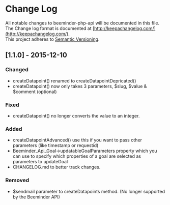 # Change Log
All notable changes to beeminder-php-api will be documented in this file.  
The Change log format is documented at [http://keepachangelog.com/](http://keepachangelog.com/).  
This project adheres to [Semantic Versioning](http://semver.org/).  

## [1.1.0] - 2015-12-10

### Changed
- createDatapoint() renamed to createDatapointDepricated()
- createDatapoint() now only takes 3 parameters, $slug, $value & $comment (optional)

### Fixed
- createDatapoint() no longer converts the value to an integer.

### Added
- createDatapointAdvanced() use this if you want to pass other parameters (like timestamp or requestid)
- Beeminder_Api_Goal->updatableGoalParameters property which you can use to specify which properties of a goal are selected as parameters to updateGoal
- CHANGELOG.md to better track changes.

### Removed
- $sendmail parameter to createDatapoints method. (No longer supported by the Beeminder API)

